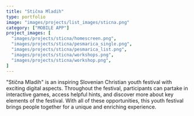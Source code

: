 ```yaml
---
title: "Stična Mladih"
type: portfolio
image: "images/projects/list_images/sticna.png"
category: ["MOBILE APP"]
project_images: [
  "images/projects/sticna/homescreen.png",
  "images/projects/sticna/pesmarica_single.png",
  "images/projects/sticna/pesmarica_list.png",
  "images/projects/sticna/workshops.png",
  "images/projects/sticna/workshop.png",
]
---
```


"Stična Mladih" is an inspiring Slovenian Christian youth festival with exciting digital aspects. Throughout the festival, participants can partake in interactive games, access helpful hints, and discover more about key elements of the festival. With all of these opportunities, this youth festival brings people together for a unique and enriching experience.